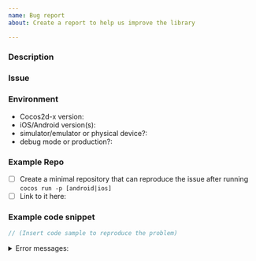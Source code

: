 ```yaml
---
name: Bug report
about: Create a report to help us improve the library

---
```


### Description
<!-- A quick description of what you're trying to accomplish -->

### Issue
<!--
  What went wrong?
-->

### Environment

- Cocos2d-x version: 
- iOS/Android version(s):
- simulator/emulator or physical device?:
- debug mode or production?:

<!--
  Below are a few approaches you might take to communicate the issue, in
  descending order of awesomeness. Please choose one and feel free to delete
  the others from this template.
-->
### Example Repo

- [ ] Create a minimal repository that can reproduce the issue after running
  `cocos run -p [android|ios]`
- [ ] Link to it here:

### Example code snippet

```cpp
// (Insert code sample to reproduce the problem)
```

<!-- Error messages, if any -->
<details><summary>Error messages:</summary>

```

```
</details>
